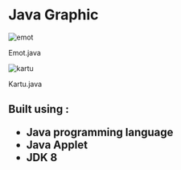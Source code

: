 <h1>Java Graphic</h1>


![emot](https://user-images.githubusercontent.com/28913705/81542967-a7a65380-939f-11ea-82db-7e72955a6350.png)
<p>Emot.java</p>

![kartu](https://user-images.githubusercontent.com/28913705/81543060-c73d7c00-939f-11ea-9747-32f46e7739b3.png)
<p>Kartu.java</p>

<p></p>
<p><h2>Built using :
  <ul>
    <li>Java programming language</li>
    <li>Java Applet</li>
    <li>JDK 8</li>
  </ul>
</h2></p>
